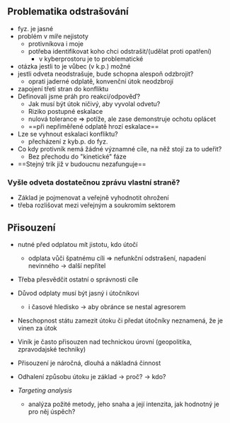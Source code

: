## Problematika odstrašování
- fyz. je jasné
- problém v míře nejistoty
	- protivníkova i moje
	- potřeba identifikovat koho chci odstrašit/(udělat proti opatření)
		- v kyberprostoru je to problematické
- otázka jestli to je vůbec (v k.p.) možné
- jestli odveta neodstrašuje, bude schopna alespoň odzbrojit?
	- oprati jaderné odplatě, konvenční útok neodzbrojí
- zapojení třetí stran do konfliktu
- Definovali jsme práh pro reakci/odpověď?
	- Jak musí být útok ničivý, aby vyvolal odvetu?
	- Riziko postupné eskalace
	- nulová tolerance => potíže, ale zase demonstruje ochotu oplácet
	- ==při nepřiměřené odplatě hrozí eskalace==
- Lze se vyhnout eskalaci konfliktu?
	- přecházení z kyb.p. do fyz.
- Co kdy protivník nemá žádné významné cíle, na něž stojí za to udeřit?
	- Bez přechodu do "kinetické" fáze
- ==Stejný trik již v budoucnu nezafunguje==
### Vyšle odveta dostatečnou zprávu vlastní straně?
- Základ je pojmenovat a veřejně vyhodnotit ohrožení
- třeba rozlišovat mezi veřejným a soukromím sektorem
## Přisouzení
- nutné před odplatou mít jistotu, kdo útočí
	- odplata vůči špatnému cíli => nefunkční odstrašení, napadení nevinného -> další nepřítel
- Třeba přesvědčit ostatní o správnosti cíle
- Důvod odplaty musí být jasný i útočníkovi
	- i časové hledisko -> aby obránce se nestal agresorem

- Neschopnost státu zamezit útoku či předat útočníky neznamená, že je vinen za útok
- Viník je často přisouzen nad technickou úrovní (geopolitika, zpravodajské techniky)
- Přisouzení je náročná, dlouhá a nákladná činnost

- Odhalení způsobu útoku je základ -> proč? -> kdo?
- *Targeting analysis*
	- analýza požité metody, jeho snaha a její intenzita, jak hodnotný je pro něj úspěch?
